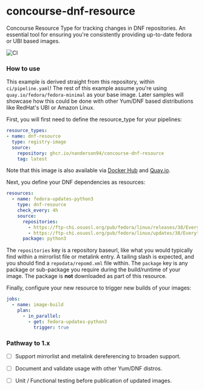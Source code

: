 # concourse-dnf-resource
Concourse Resource Type for tracking changes in DNF repositories. An essential
tool for ensuring you're consistently providing up-to-date fedora or UBI based
images.

![CI](https://ci.nic-a.net/api/v1/teams/main/pipelines/concourse-dnf-resource/badge)

### How to use

This example is derived straight from this repository, within 
`ci/pipeline.yaml`! The rest of this example assume you're using
`quay.io/fedora/fedora-minimal` as your base image. Later samples will showcase
how this could be done with other Yum/DNF based distributions like RedHat's UBI
or Amazon Linux.

First, you will first need to define the resource_type for your pipelines:

```yaml
resource_types:
- name: dnf-resource
  type: registry-image
  source:
    repository: ghcr.io/nanderson94/concourse-dnf-resource
    tag: latest
```

Note that this image is also available via 
[Docker Hub](https://hub.docker.com/r/nandernet/concourse-dnf-resource) and 
[Quay.io](https://quay.io/nandernet/concourse-dnf-resource).

Next, you define your DNF dependencies as resources:

```yaml
resources:
  - name: fedora-updates-python3
    type: dnf-resource
    check_every: 4h
    source:
      repositories:
        - https://ftp-chi.osuosl.org/pub/fedora/linux/releases/38/Everything/x86_64/os/
        - https://ftp-chi.osuosl.org/pub/fedora/linux/updates/38/Everything/x86_64/
      package: python3
```

The `repositories` key is a repository baseurl, like what you would typically
find within a mirrorlist file or metalink entry. A tailing slash is expected,
and you should find a `repodata/repomd.xml` file within. The `package` key is
any package or sub-package you require during the build/runtime of your image.
The package is **not** downloaded as part of this resource.

Finally, configure your new resource to trigger new builds of your images:

```yaml
jobs:
  - name: image-build
    plan:
      - in_parallel:
        - get: fedora-updates-python3
          trigger: true
```

### Pathway to 1.x

* [ ] Support mirrorlist and metalink dereferencing to broaden support.
* [ ] Document and validate usage with other Yum/DNF distros.
* [ ] Unit / Functional testing before publication of updated images.


